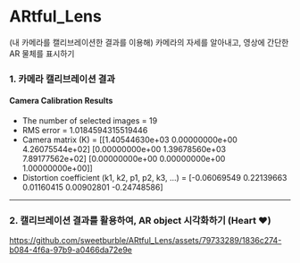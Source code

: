 # ARtful_Lens
(내 카메라를 캘리브레이션한 결과를 이용해) 카메라의 자세를 알아내고, 영상에 간단한 AR 물체를 표시하기

### 1. 카메라 캘리브레이션 결과
#### Camera Calibration Results
* The number of selected images = 19
* RMS error = 1.0184594315519446
* Camera matrix (K) =
[[1.40544630e+03 0.00000000e+00 4.26075544e+02]
 [0.00000000e+00 1.39678560e+03 7.89177562e+02]
 [0.00000000e+00 0.00000000e+00 1.00000000e+00]]
* Distortion coefficient (k1, k2, p1, p2, k3, ...) = [-0.06069549  0.22139663  0.01160415  0.00902801 -0.24748586]

---
### 2. 캘리브레이션 결과를 활용하여, AR object 시각화하기 (Heart ❤️)
https://github.com/sweetburble/ARtful_Lens/assets/79733289/1836c274-b084-4f6a-97b9-a0466da72e9e
